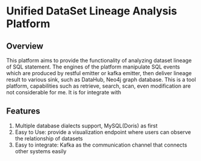 # Unified DataSet Lineage Analysis Platform
## Overview

This platform aims to provide the functionality of analyzing dataset lineage of SQL statement. The engines of the platform manipulate SQL events which are produced by restful emitter or kafka emitter, then deliver lineage result to various sink, such as DataHub, Neo4j graph database.
This is a tool platform, capabilities such as retrieve, search, scan, even modification are not considerable for me. It is for integrate with

## Features 

1. Multiple database dialects support, MySQL(Doris) as first
2. Easy to Use: provide a visualization endpoint where users can observe the relationship of datasets 
3. Easy to integrate: Kafka as the communication channel that connects other systems easily

